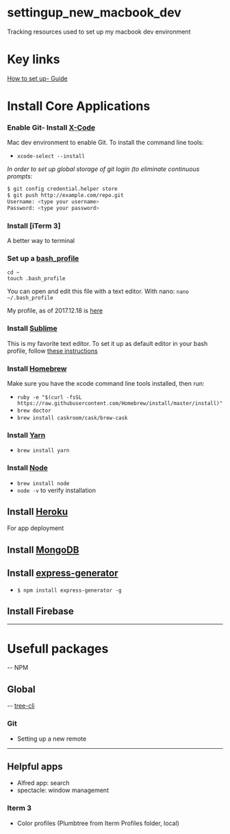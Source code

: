 # settingup_new_macbook_dev
Tracking resources used to set up my macbook dev environment

# Key links
[How to set up- Guide](https://alexw.me/2013/10/definitive-guid-to-development-mac-setup/)

# Install Core Applications

### Enable Git- Install [X-Code]() 
Mac dev environment to enable Git.  To install the command line tools:
- `xcode-select --install`

*In order to set up global storage of git login (to eliminate continuous prompts:*
```bash
$ git config credential.helper store
$ git push http://example.com/repo.git
Username: <type your username>
Password: <type your password>
```
### Install [iTerm 3]
A better way to terminal

### Set up a [bash_profile](https://redfinsolutions.com/blog/creating-bashprofile-your-mac)
```
cd ~
touch .bash_profile
```
You can open and edit this file with a text editor.  With nano:
`nano ~/.bash_profile`

My profile, as of 2017.12.18 is [here](https://gist.github.com/NeuTrix/7cf4cddd6ae7c713253acacaeb46209e/edit)

### Install [Sublime](https://www.sublimetext.com/download)
This is my favorite text editor.  To set it up as default editor in your bash profile, follow [these instructions](https://stackoverflow.com/questions/16199581/open-sublime-text-from-terminal-in-macos)

### Install [Homebrew](https://www.howtogeek.com/211541/homebrew-for-os-x-easily-installs-desktop-apps-and-terminal-utilities/)
Make sure you have the xcode command line tools installed, then run:

- `ruby -e "$(curl -fsSL https://raw.githubusercontent.com/Homebrew/install/master/install)"`
- `brew doctor`
- `brew install caskroom/cask/brew-cask`

### Install [Yarn](https://yarnpkg.com/lang/en/docs/install/)
- `brew install yarn`

### Install [Node](http://blog.teamtreehouse.com/install-node-js-npm-mac)
- `brew install node`
- `node -v` to verify installation

## Install [Heroku](https://devcenter.heroku.com/articles/getting-started-with-nodejs#introduction)
For app deployment


## Install [MongoDB](https://treehouse.github.io/installation-guides/mac/mongo-mac.html)

## Install [express-generator](https://expressjs.com/en/starter/generator.html)
- `$ npm install express-generator -g`

## Install Firebase

-----------

# Usefull packages
-- NPM

## Global
-- [tree-cli](https://www.npmjs.com/package/tree-cli)


### Git
- Setting up a new remote



-------------

## Helpful apps
- Alfred app: search
- spectacle: window management

### Iterm 3
- Color profiles (Plumbtree from Iterm Profiles folder, local) <link>

